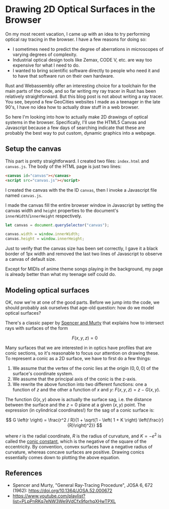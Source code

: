 # Drawing 2D Optical Surfaces in the Browser

On my most recent vacation, I came up with an idea to try performing optical ray tracing in the browser. I have a few reasons for doing so:

- I sometimes need to predict the degree of aberrations in microscopes of varying degrees of complexity.
- Industrial optical design tools like Zemax, CODE V, etc. are way too expensive for what I need to do.
- I wanted to bring scientific software directly to people who need it and to have that software run on their own hardware.

Rust and Webassembly offer an interesting choice for a toolchain for the main parts of the code, and so far writing my ray tracer in Rust has been relatively straightforward. But this blog post is not about writing a ray tracer. You see, beyond a few GeoCities websites I made as a teenager in the late 90's, I have no idea how to actually draw stuff in a web browser.

So here I'm looking into how to actually make 2D drawings of optical systems in the browser. Specifically, I'll use the HTML5 Canvas and Javascript because a few days of searching indicate that these are probably the best way to put custom, dynamic graphics into a webpage.

## Setup the canvas

This part is pretty straightforward. I created two files: `index.html` and `canvas.js`. The body of the HTML page is just two lines:

```html
<canvas id="canvas"></canvas>
<script src="canvas.js"></script>
```

I created the canvas with the the ID `canvas`, then I invoke a Javascript file named `canvas.js`.

I made the canvas fill the entire browser window in Javascript by setting the canvas width and `height` properties to the document's `innerWidth`/`innerHeight` respectively.

```js
let canvas = document.querySelector("canvas");

canvas.width = window.innerWidth;
canvas.height = window.innerHeight;
```

Just to verify that the canvas size has been set correctly, I gave it a black border of 1px width and removed the last two lines of Javascript to observe a canvas of default size.

Except for MIDIs of anime theme songs playing in the background, my page is already better than what my teenage self could do.

## Modeling optical surfaces

OK, now we're at one of the good parts. Before we jump into the code, we should probably ask ourselves that age-old question: how do we model optical surfaces?

There's a classic paper by [Spencer and Murty](https://doi.org/10.1364/JOSA.52.000672) that explains how to intersect rays with surfaces of the form

$$ F \left(x, y, z\right) = 0 $$

Many surfaces that we are interested in in optics have profiles that are conic sections, so it's reasonable to focus our attention on drawing these. To represent a conic as a 2D surface, we have to first do a few things:

1. We assume that the vertex of the conic lies at the origin $(0, 0, 0)$ of the surface's coordinate system.
1. We assume that the principal axis of the conic is the z-axis.
1. We rewrite the above function into two different functions: one a function of $z$ and the other a function of $x$ and $y$: $F \left(x, y, z\right) = z - G \left(x, y \right)$.

The function $G\left(x, y \right)$ above is actually the surface sag, i.e. the distance between the surface and the $z=0$ plane at a given $(x, y)$ point. The expression (in cylindrical coordinates!) for the sag of a conic surface is:

$$ G \left(r \right) = \frac{r^2 / R}{1 + \sqrt{1 - \left( 1 + K \right) \left(\frac{r}{R}\right)^2}} $$

where $r$ is the radial coordinate, $R$ is the radius of curvature, and $K = -e^2$ is called the [conic constant](https://en.wikipedia.org/wiki/Conic_constant), which is the negative of the square of the eccentricity. By convention, convex surfaces have a negative radius of curvature, whereas concave surfaces are positive. Drawing conics essentially comes down to plotting the above equation.



## References

- Spencer and Murty, "General Ray-Tracing Procedure", JOSA 6, 672 (1962): https://doi.org/10.1364/JOSA.52.000672
- https://www.youtube.com/playlist?list=PLpPnRKq7eNW3We9VdCfx9fprhqXHwTPXL